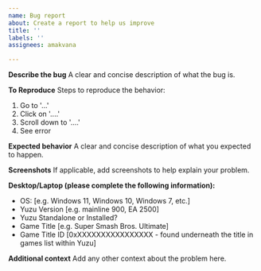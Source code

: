 ```yaml
---
name: Bug report
about: Create a report to help us improve
title: ''
labels: ''
assignees: amakvana

---
```


**Describe the bug**
A clear and concise description of what the bug is.

**To Reproduce**
Steps to reproduce the behavior:
1. Go to '...'
2. Click on '....'
3. Scroll down to '....'
4. See error

**Expected behavior**
A clear and concise description of what you expected to happen.

**Screenshots**
If applicable, add screenshots to help explain your problem.

**Desktop/Laptop (please complete the following information):**
 - OS: [e.g. Windows 11, Windows 10, Windows 7, etc.]
 - Yuzu Version [e.g. mainline 900, EA 2500]
 - Yuzu Standalone or Installed?
 - Game Title [e.g. Super Smash Bros. Ultimate]
 - Game Title ID [0xXXXXXXXXXXXXXXXX - found underneath the title in games list within Yuzu]

**Additional context**
Add any other context about the problem here.
